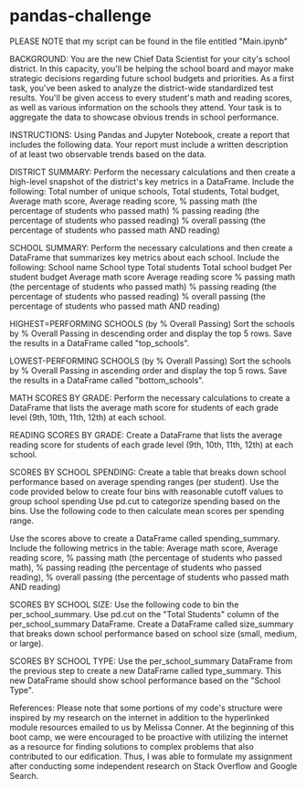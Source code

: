 # pandas-challenge


PLEASE NOTE that my script can be found in the file entitled "Main.ipynb"


BACKGROUND: 
You are the new Chief Data Scientist for your city's school district. In this capacity, you'll be helping the school board and mayor make strategic decisions regarding future school budgets and priorities. As a first task, you've been asked to analyze the district-wide standardized test results. You'll be given access to every student's math and reading scores, as well as various information on the schools they attend. Your task is to aggregate the data to showcase obvious trends in school performance.


INSTRUCTIONS: 
Using Pandas and Jupyter Notebook, create a report that includes the following data. Your report must include a written description of at least two observable trends based on the data.

DISTRICT SUMMARY:
Perform the necessary calculations and then create a high-level snapshot of the district's key metrics in a DataFrame.
Include the following:
Total number of unique schools,
Total students,
Total budget,
Average math score,
Average reading score,
% passing math (the percentage of students who passed math)
% passing reading (the percentage of students who passed reading)
% overall passing (the percentage of students who passed math AND reading)

SCHOOL SUMMARY:
Perform the necessary calculations and then create a DataFrame that summarizes key metrics about each school.
Include the following:
School name
School type
Total students
Total school budget
Per student budget
Average math score
Average reading score
% passing math (the percentage of students who passed math)
% passing reading (the percentage of students who passed reading)
% overall passing (the percentage of students who passed math AND reading)


HIGHEST=PERFORMING SCHOOLS (by % Overall Passing)
Sort the schools by % Overall Passing in descending order and display the top 5 rows.
Save the results in a DataFrame called "top_schools".


LOWEST-PERFORMING SCHOOLS (by % Overall Passing)
Sort the schools by % Overall Passing in ascending order and display the top 5 rows.
Save the results in a DataFrame called "bottom_schools".


MATH SCORES BY GRADE:
Perform the necessary calculations to create a DataFrame that lists the average math score for students of each grade level (9th, 10th, 11th, 12th) at each school.


READING SCORES BY GRADE:
Create a DataFrame that lists the average reading score for students of each grade level (9th, 10th, 11th, 12th) at each school.


SCORES BY SCHOOL SPENDING:
Create a table that breaks down school performance based on average spending ranges (per student).
Use the code provided below to create four bins with reasonable cutoff values to group school spending
Use pd.cut to categorize spending based on the bins.
Use the following code to then calculate mean scores per spending range.


Use the scores above to create a DataFrame called spending_summary.
Include the following metrics in the table:
Average math score,
Average reading score,
% passing math (the percentage of students who passed math),
% passing reading (the percentage of students who passed reading),
% overall passing (the percentage of students who passed math AND reading)


SCORES BY SCHOOL SIZE:
Use the following code to bin the per_school_summary. Use pd.cut on the "Total Students" column of the per_school_summary DataFrame.
Create a DataFrame called size_summary that breaks down school performance based on school size (small, medium, or large).


SCORES BY SCHOOL TYPE:
Use the per_school_summary DataFrame from the previous step to create a new DataFrame called type_summary.
This new DataFrame should show school performance based on the "School Type".


References: Please note that some portions of my code's structure were inspired by my research on the internet in addition to the hyperlinked module resources emailed to us by Melissa Conner. At the beginning of this boot camp, we were encouraged to be proactive with utilizing the internet as a resource for finding solutions to complex problems that also contributed to our edification. Thus, I was able to formulate my assignment after conducting some independent research on Stack Overflow and Google Search.
